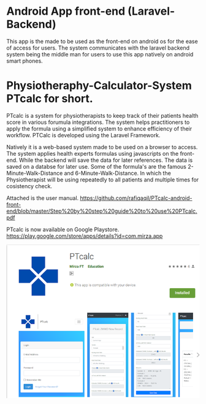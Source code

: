 # Android App front-end (Laravel-Backend) 
This app is the made to be used as the front-end on android os for the ease of access for users.  The system communicates with the laravel backend system being the middle man for users to use this app natively on android smart phones. 
# Physiotheraphy-Calculator-System PTcalc for short. 
PTcalc is a system for physiotherapists to keep track of their patients health score in various forumula integrations.  The system helps practitioners to apply the formula using a simplified system to enhance efficiency of their workflow.  PTCalc is developed using the Laravel Framework.  

Natively it is a web-based system made to be used on a browser to access.  The system applies health experts formulas using javascripts on the front-end.  While the backend will save the data for later references.  The data is saved on a databse for later use.  Some of the formula's are the famous 2-Minute-Walk-Distance and  6-Minute-Walk-Distance.  In which the Physiotherapist will be using repeatedly to all patients and multiple times for cosistency check.   

Attached is the user manual.
https://github.com/rafiqaqil/PTcalc-android-front-end/blob/master/Step%20by%20step%20guide%20to%20use%20PTcalc.pdf

PTcalc is now available on Google Playstore.
https://play.google.com/store/apps/details?id=com.mirza.app

![Screenshot](PTCALC.png)

